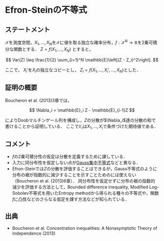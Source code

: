# Efron-Steinの不等式

## ステートメント
$\mathcal{X}$を測度空間，$X_1, \ldots, X_N$を$\mathcal{X}$に値を取る独立な確率分布，$f: \mathcal{X}^N\to \mathbb{R}$を2乗可積分な関数とする．
$Z=f(X_1, \ldots, X_N)$ とすると，

$$
Var(Z) \leq \frac{1}{2} \sum_{i=1}^N \mathbb{E}\left[(Z - Z_i)^2\right].
$$

ここで， $X_i'$を$X_i$の独立なコピーとし， $Z_i = f(X_1, \ldots, X_i', \ldots, X_N)$とした．

## 証明の概要
Boucheron et al. (2013)3章では，

$$
\Nabla_i = \mathbb{E}_i Z - \mathbb{E}_{i-1}Z
$$

によりDoobマルチンゲール列を構成し，$Z$の分散が$\Nabla_i$達の分散の和で書けることから証明している．
ここで$\mathbb{E}_i$は$X_1, \ldots, X_i$で条件づけた期待値である．

## コメント
* $f$の2乗可積分性の仮定は分散を定義するために課している．
* 入力に同分布性を仮定しない点が[Gauss集中不等式](gaussian_concentration_inequality.md)などと異なる．
* Efron-Steinでは$Z$の分散を評価することはできるが，Gauss不等式のように分布の裾が指数的に減少することを示すことためのには使えない（Boucheron et al. (2013)6章）． 
同分布性を仮定せずに分布の裾の指数的減少を評価する方法として，Bounded difference inequality,
Modified Log-Sobolev不等式を用いたEntropy methodから得られる種々の不等式や，関数$f$に凸性などのさらなる仮定を課す方法などが知られている．

## 出典
* Boucheron et al. Concentration inequalities: A Nonasymptotic Theory of Independence (2013)
